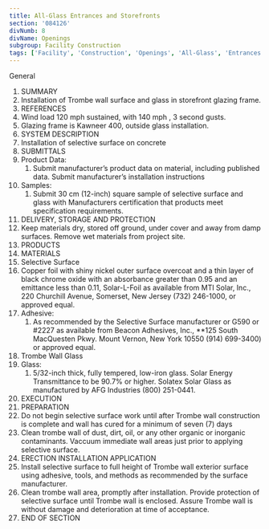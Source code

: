 ```yaml
---
title: All-Glass Entrances and Storefronts
section: '084126'
divNumb: 8
divName: Openings
subgroup: Facility Construction
tags: ['Facility', 'Construction', 'Openings', 'All-Glass', 'Entrances', 'Storefronts']
---
```



General
   1. SUMMARY
   1. Installation of Trombe wall surface and glass in storefront glazing frame.
   1. REFERENCES
   1. Wind load 120 mph sustained, with 140 mph , 3 second gusts.
   1. Glazing frame is Kawneer 400, outside glass installation.
   1. SYSTEM DESCRIPTION
   1. Installation of selective surface on concrete
   1. SUBMITTALS
   1. Product Data:
      1. Submit manufacturer’s product data on material, including published data. Submit manufacturer’s installation instructions
   1. Samples:
      1. Submit 30 cm (12-inch) square sample of selective surface and glass with Manufacturers certification that products meet specification requirements.
   1. DELIVERY, STORAGE AND PROTECTION
   1. Keep materials dry, stored off ground, under cover and away from damp surfaces. Remove wet materials from project site.
   1. PRODUCTS
   1. MATERIALS
   1. Selective Surface
   1. Copper foil with shiny nickel outer surface overcoat and a thin layer of black chrome oxide with an absorbance greater than 0.95 and an emittance less than 0.11, Solar-L-Foil as available from MTI Solar, Inc., 220 Churchill Avenue, Somerset, New Jersey (732) 246-1000, or approved equal.
   1. Adhesive:
      1. As recommended by the Selective Surface manufacturer or G590 or #2227 as available from Beacon Adhesives, Inc., **125 South MacQuesten Pkwy. Mount Vernon, New York 10550 (914) 699-3400) or approved equal.
   1. Trombe Wall Glass
   1. Glass:
      1. 5/32-inch thick, fully tempered, low-iron glass. Solar Energy Transmittance to be 90.7% or higher. Solatex Solar Glass as manufactured by AFG Industries (800) 251-0441.
   1. EXECUTION
   1. PREPARATION
   1. Do not begin selective surface work until after Trombe wall construction is complete and wall has cured for a minimum of seven (7) days
   1. Clean trombe wall of dust, dirt, oil, or any other organic or inorganic contaminants. Vaccuum immediate wall areas just prior to applying selective surface.
   1. ERECTION INSTALLATION APPLICATION
   1. Install selective surface to full height of Trombe wall exterior surface using adhesive, tools, and methods as recommended by the surface manufacturer.
   1. Clean trombe wall area, promptly after installation. Provide protection of selective surface until Trombe wall is enclosed. Assure Trombe wall is without damage and deterioration at time of acceptance.
1. END OF SECTION

